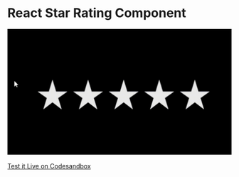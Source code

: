 # React Star Rating Component
![Star Rating Demo GIF](src/assets/StarRating.gif)

[Test it Live on Codesandbox](https://codesandbox.io/s/react-star-rating-component-egqu2)

